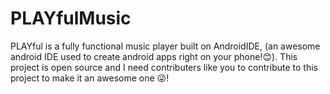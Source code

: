# PLAYfulMusic
PLAYful is a fully functional music player built on AndroidIDE, (an awesome android IDE used to create android apps right on your phone!😊). This project is open source and I need contributers like you to contribute to this project to make it an awesome one 😜!
